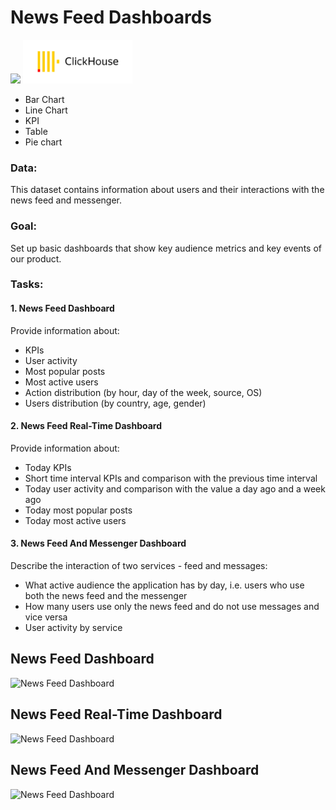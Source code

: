 # News Feed Dashboards 

<div>
  <img src="https://upload.wikimedia.org/wikipedia/commons/6/6f/Superset-logo.svg" height="70"/>
  <img src="https://github.com/apache/superset/blob/master/superset-frontend/src/assets/images/clickhouse.png" height="70"/>
</div>
<p></p>

-	Bar Chart
-	Line Chart
-	KPI
-	Table
-	Pie chart

### Data:
This dataset contains information about users and their interactions with the news feed and messenger.

### Goal:
Set up basic dashboards that show key audience metrics and key events of our product.

### Tasks:
#### 1. News Feed Dashboard  
   Provide information about:
   - KPIs
   - User activity
   - Most popular posts
   - Most active users
   - Action distribution (by hour, day of the week, source, OS)
   - Users distribution (by country, age, gender)

#### 2. News Feed Real-Time Dashboard  
   Provide information about:
   - Today KPIs
   - Short time interval KPIs and comparison with the previous time interval
   - Today user activity and comparison with the value a day ago and a week ago
   - Today most popular posts
   - Today most active users
  
#### 3. News Feed And Messenger Dashboard    
   Describe the interaction of two services - feed and messages:
   - What active audience the application has by day, i.e. users who use both the news feed and the messenger
   - How many users use only the news feed and do not use messages and vice versa
   - User activity by service

## News Feed Dashboard
<div><image src="/Dashboard News Feed/News Feed Dashboard.jpg" alt="News Feed Dashboard"/></div>

## News Feed Real-Time Dashboard
<div><image src="/Dashboard News Feed/News Feed Real-Time Dashboard.jpg" alt="News Feed Dashboard"/></div>

## News Feed And Messenger Dashboard
<div><image src="/Dashboard News Feed/News Feed And Messenger Dashboard.jpg" alt="News Feed Dashboard"/></div>


